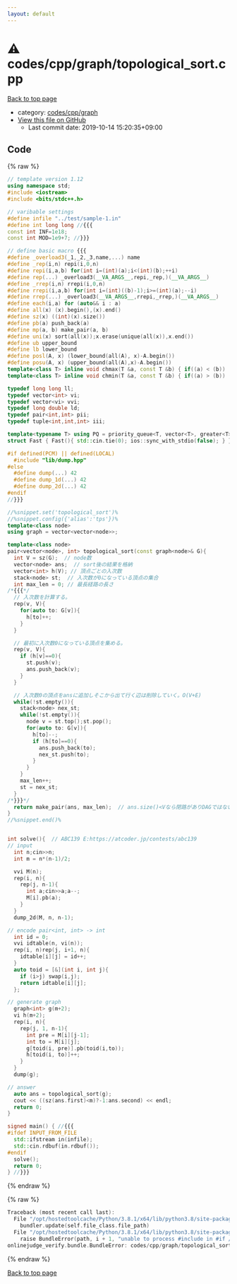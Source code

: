 ```yaml
---
layout: default
---
```


<!-- mathjax config similar to math.stackexchange -->
<script type="text/javascript" async
  src="https://cdnjs.cloudflare.com/ajax/libs/mathjax/2.7.5/MathJax.js?config=TeX-MML-AM_CHTML">
</script>
<script type="text/x-mathjax-config">
  MathJax.Hub.Config({
    TeX: { equationNumbers: { autoNumber: "AMS" }},
    tex2jax: {
      inlineMath: [ ['$','$'] ],
      processEscapes: true
    },
    "HTML-CSS": { matchFontHeight: false },
    displayAlign: "left",
    displayIndent: "2em"
  });
</script>

<script type="text/javascript" src="https://cdnjs.cloudflare.com/ajax/libs/jquery/3.4.1/jquery.min.js"></script>
<script src="https://cdn.jsdelivr.net/npm/jquery-balloon-js@1.1.2/jquery.balloon.min.js" integrity="sha256-ZEYs9VrgAeNuPvs15E39OsyOJaIkXEEt10fzxJ20+2I=" crossorigin="anonymous"></script>
<script type="text/javascript" src="../../../../assets/js/copy-button.js"></script>
<link rel="stylesheet" href="../../../../assets/css/copy-button.css" />


# :warning: codes/cpp/graph/topological_sort.cpp

<a href="../../../../index.html">Back to top page</a>

* category: <a href="../../../../index.html#3ec2d728d77befc78f832b5911706770">codes/cpp/graph</a>
* <a href="{{ site.github.repository_url }}/blob/master/codes/cpp/graph/topological_sort.cpp">View this file on GitHub</a>
    - Last commit date: 2019-10-14 15:20:35+09:00




## Code

<a id="unbundled"></a>
{% raw %}
```cpp
// template version 1.12
using namespace std;
#include <iostream>
#include <bits/stdc++.h>

// varibable settings
#define infile "../test/sample-1.in"
#define int long long //{{{
const int INF=1e18;
const int MOD=1e9+7; //}}}

// define basic macro {{{
#define _overload3(_1,_2,_3,name,...) name
#define _rep(i,n) repi(i,0,n)
#define repi(i,a,b) for(int i=(int)(a);i<(int)(b);++i)
#define rep(...) _overload3(__VA_ARGS__,repi,_rep,)(__VA_ARGS__)
#define _rrep(i,n) rrepi(i,0,n)
#define rrepi(i,a,b) for(int i=(int)((b)-1);i>=(int)(a);--i)
#define rrep(...) _overload3(__VA_ARGS__,rrepi,_rrep,)(__VA_ARGS__)
#define each(i,a) for (auto&& i : a)
#define all(x) (x).begin(),(x).end()
#define sz(x) ((int)(x).size())
#define pb(a) push_back(a)
#define mp(a, b) make_pair(a, b)
#define uni(x) sort(all(x));x.erase(unique(all(x)),x.end())
#define ub upper_bound
#define lb lower_bound
#define posl(A, x) (lower_bound(all(A), x)-A.begin())
#define posu(A, x) (upper_bound(all(A),x)-A.begin())
template<class T> inline void chmax(T &a, const T &b) { if((a) < (b)) (a) = (b); }
template<class T> inline void chmin(T &a, const T &b) { if((a) > (b)) (a) = (b); }

typedef long long ll;
typedef vector<int> vi;
typedef vector<vi> vvi;
typedef long double ld;
typedef pair<int,int> pii;
typedef tuple<int,int,int> iii;

template<typename T> using PQ = priority_queue<T, vector<T>, greater<T>>;
struct Fast { Fast(){ std::cin.tie(0); ios::sync_with_stdio(false); } } fast;

#if defined(PCM) || defined(LOCAL)
  #include "lib/dump.hpp"
#else
  #define dump(...) 42
  #define dump_1d(...) 42
  #define dump_2d(...) 42
#endif
//}}}

//%snippet.set('topological_sort')%
//%snippet.config({'alias':'tps'})%
template<class node>
using graph = vector<vector<node>>;

template<class node>
pair<vector<node>, int> topological_sort(const graph<node>& G){
  int V = sz(G);  // node数
  vector<node> ans;  // sort後の結果を格納
  vector<int> h(V); // 頂点ごとの入次数
  stack<node> st;  // 入次数が0になっている頂点の集合
  int max_len = 0; // 最長経路の長さ
/*{{{*/
  // 入次数を計算する。
  rep(v, V){
    for(auto to: G[v]){
      h[to]++;
    }
  }

  // 最初に入次数0になっている頂点を集める。
  rep(v, V){
    if (h[v]==0){
      st.push(v); 
      ans.push_back(v);
    }
  }

  // 入次数0の頂点をansに追加しそこから出て行く辺は削除していく。O(V+E)
  while(!st.empty()){
    stack<node> nex_st;
    while(!st.empty()){
      node v = st.top();st.pop();
      for(auto to: G[v]){
        h[to]--;
        if (h[to]==0){
          ans.push_back(to);
          nex_st.push(to);
        }
      }
    }
    max_len++;
    st = nex_st;
  }
/*}}}*/
  return make_pair(ans, max_len);  // ans.size()<Vなら閉路がありDAGではない。閉路内の頂点はstに入り得ないので。
}
//%snippet.end()%


int solve(){  // ABC139 E:https://atcoder.jp/contests/abc139
// input
  int n;cin>>n;
  int m = n*(n-1)/2;

  vvi M(n);
  rep(i, n){
    rep(j, n-1){
      int a;cin>>a;a--;
      M[i].pb(a);
    }
  }
  dump_2d(M, n, n-1);

// encode pair<int, int> -> int
  int id = 0;
  vvi idtable(n, vi(n));
  rep(i, n)rep(j, i+1, n){
    idtable[i][j] = id++;
  }
  auto toid = [&](int i, int j){
    if (i>j) swap(i,j);
    return idtable[i][j];
  };

// generate graph
  graph<int> g(m+2);
  vi h(m+2);
  rep(i, n){
    rep(j, 1, n-1){
      int pre = M[i][j-1];
      int to = M[i][j];
      g[toid(i, pre)].pb(toid(i,to));
      h[toid(i, to)]++;
    }
  }
  dump(g);

// answer
  auto ans = topological_sort(g);
  cout << ((sz(ans.first)<m)?-1:ans.second) << endl;
  return 0;
}

signed main() { //{{{
#ifdef INPUT_FROM_FILE
  std::ifstream in(infile);
  std::cin.rdbuf(in.rdbuf());
#endif
  solve();
  return 0;
} //}}}

```
{% endraw %}

<a id="bundled"></a>
{% raw %}
```cpp
Traceback (most recent call last):
  File "/opt/hostedtoolcache/Python/3.8.1/x64/lib/python3.8/site-packages/onlinejudge_verify/docs.py", line 340, in write_contents
    bundler.update(self.file_class.file_path)
  File "/opt/hostedtoolcache/Python/3.8.1/x64/lib/python3.8/site-packages/onlinejudge_verify/bundle.py", line 153, in update
    raise BundleError(path, i + 1, "unable to process #include in #if / #ifdef / #ifndef other than include guards")
onlinejudge_verify.bundle.BundleError: codes/cpp/graph/topological_sort.cpp: line 44: unable to process #include in #if / #ifdef / #ifndef other than include guards

```
{% endraw %}

<a href="../../../../index.html">Back to top page</a>

